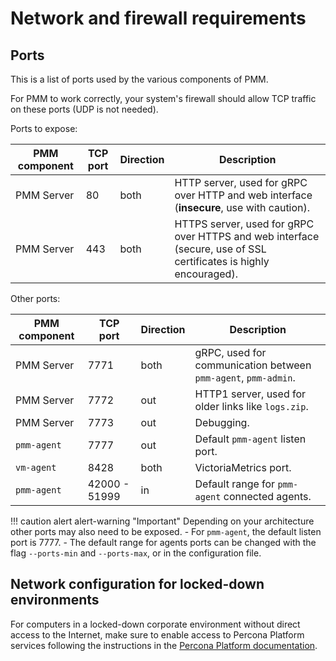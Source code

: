 # Network and firewall requirements

## Ports

This is a list of ports used by the various components of PMM.

For PMM to work correctly, your system's firewall should allow TCP traffic on these ports (UDP is not needed).

Ports to expose:

| PMM component | TCP port      | Direction     | Description
|---------------|---------------|---------------|-----------------------------------------------------------------------------------------------------------------
| PMM Server    |   80          | both          | HTTP server, used for gRPC over HTTP and web interface (**insecure**, use with caution).
| PMM Server    |  443          | both          | HTTPS server, used for gRPC over HTTPS and web interface (secure, use of SSL certificates is highly encouraged).

Other ports:

| PMM component | TCP port      | Direction     | Description
|---------------|---------------|---------------|---------------------------------------------------------------
| PMM Server    | 7771          | both          | gRPC, used for communication between `pmm-agent`, `pmm-admin`.
| PMM Server    | 7772          | out           | HTTP1 server, used for older links like `logs.zip`.
| PMM Server    | 7773          | out           | Debugging.
| `pmm-agent`   | 7777          | out           | Default `pmm-agent` listen port.
| `vm-agent`    | 8428          | both          | VictoriaMetrics port.
| `pmm-agent`   | 42000 - 51999 | in            | Default range for `pmm-agent` connected agents.

!!! caution alert alert-warning "Important"
    Depending on your architecture other ports may also need to be exposed.
    - For `pmm-agent`, the default listen port is 7777.
    - The default range for agents ports can be changed with the flag `--ports-min` and  `--ports-max`, or in the configuration file.

## Network configuration for locked-down environments
For computers in a locked-down corporate environment without direct access to the Internet, make sure to enable access to Percona Platform services following the instructions in the [Percona Platform documentation](https://docs.percona.com/percona-platform/network.html).